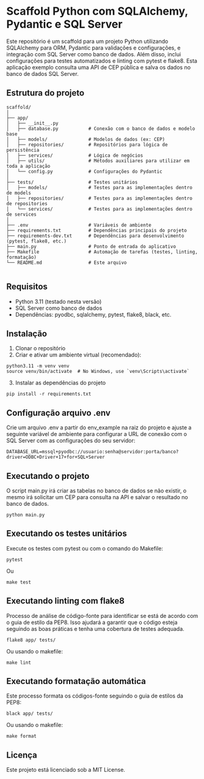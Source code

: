 # Scaffold Python com SQLAlchemy, Pydantic e SQL Server

Este repositório é um scaffold para um projeto Python utilizando SQLAlchemy para ORM, Pydantic para validações e configurações, e integração com SQL Server como banco de dados. Além disso, inclui configurações para testes automatizados e linting com pytest e flake8. Esta aplicação exemplo consulta uma API de CEP pública e salva os dados no banco de dados SQL Server.

## Estrutura do projeto

```
scaffold/
│
├── app/
│   ├── __init__.py
│   ├── database.py           # Conexão com o banco de dados e modelo base
│   ├── models/               # Modelos de dados (ex: CEP)
│   ├── repositories/         # Repositórios para lógica de persistência
│   ├── services/             # Lógica de negócios
│   ├── utils/                # Métodos auxiliares para utilizar em toda a aplicação
│   └── config.py             # Configurações do Pydantic
│
├── tests/                    # Testes unitários
│   ├── models/               # Testes para as implementações dentro de models
│   ├── repositories/         # Testes para as implementações dentro de repositories
│   └── services/             # Testes para as implementações dentro de services
│
├── .env                      # Variáveis de ambiente
├── requirements.txt          # Dependências principais do projeto
├── requirements-dev.txt      # Dependências para desenvolvimento (pytest, flake8, etc.)
├── main.py                   # Ponto de entrada do aplicativo
├── Makefile                  # Automação de tarefas (testes, linting, formatação)
└── README.md                 # Este arquivo
              

```

## Requisitos
 
- Python 3.11 (testado nesta versão)
- SQL Server como banco de dados
- Dependências: pyodbc, sqlalchemy, pytest, flake8, black, etc.

## Instalação

1) Clonar o repositório
2) Criar e ativar um ambiente virtual (recomendado):

```
python3.11 -m venv venv
source venv/bin/activate  # No Windows, use `venv\Scripts\activate`

```

3) Instalar as dependẽncias do projeto

```
pip install -r requirements.txt

```

## Configuração arquivo .env

Crie um arquivo .env a partir do env_example na raiz do projeto e ajuste a seguinte variável de ambiente para configurar a URL de conexão com o SQL Server com as configurações do seu servidor:

```
DATABASE_URL=mssql+pyodbc://usuario:senha@servidor:porta/banco?driver=ODBC+Driver+17+for+SQL+Server

```

## Executando o projeto

O script main.py irá criar as tabelas no banco de dados se não existir, o mesmo irá solicitar um CEP para consulta na API e salvar o resultado no banco de dados.

```
python main.py

```

## Executando os testes unitários

Execute os testes com pytest ou com o comando do Makefile:

```
pytest

```

Ou 

```
make test

```

## Executando linting com flake8

Processo de análise de código-fonte para identificar se está de acordo com o guia de estilo da PEP8. Isso ajudará a garantir que o código esteja seguindo as boas práticas e tenha uma cobertura de testes adequada.


```
flake8 app/ tests/

```

Ou usando o makefile:

```
make lint

```

## Executando formatação automática 

Este processo formata os códigos-fonte seguindo o guia de estilos da PEP8:

```
black app/ tests/

```

Ou usando o makefile:

```
make format

```

## Licença

Este projeto está licenciado sob a MIT License.